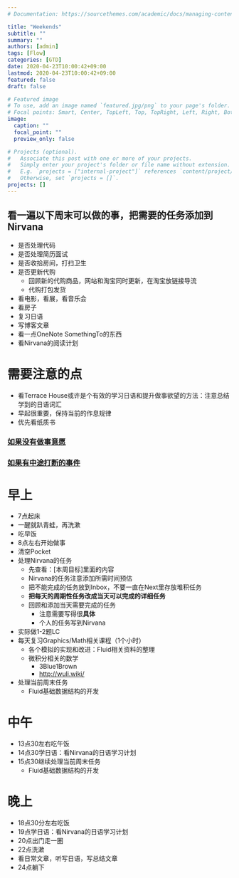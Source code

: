 ```yaml
---
# Documentation: https://sourcethemes.com/academic/docs/managing-content/

title: "Weekends"
subtitle: ""
summary: ""
authors: [admin]
tags: [Flow]
categories: [GTD]
date: 2020-04-23T10:00:42+09:00
lastmod: 2020-04-23T10:00:42+09:00
featured: false
draft: false

# Featured image
# To use, add an image named `featured.jpg/png` to your page's folder.
# Focal points: Smart, Center, TopLeft, Top, TopRight, Left, Right, BottomLeft, Bottom, BottomRight.
image:
  caption: ""
  focal_point: ""
  preview_only: false

# Projects (optional).
#   Associate this post with one or more of your projects.
#   Simply enter your project's folder or file name without extension.
#   E.g. `projects = ["internal-project"]` references `content/project/deep-learning/index.md`.
#   Otherwise, set `projects = []`.
projects: []
---
```


## 看一遍以下周末可以做的事，把需要的任务添加到Nirvana

-  是否处理代码
- 是否处理简历面试
- 是否收拾房间，打扫卫生
- 是否更新代购
  - 回顾新的代购商品，网站和淘宝同时更新，在淘宝放链接导流
  - 代购打包发货
-  看电影，看展，看音乐会
- 看房子
- 复习日语
- 写博客文章
- 看一点OneNote SomethingTo的东西
- 看Nirvana的阅读计划

# 需要注意的点

- 看Terrace House或许是个有效的学习日语和提升做事欲望的方法：注意总结学到的日语词汇
- 早起很重要，保持当前的作息规律
- 优先看纸质书

### [如果没有做事意愿](../none-todo)

### [如果有中途打断的事件](../interruption)

# 早上

- 7点起床
- 一醒就趴青蛙，再洗漱
- 吃早饭
- 8点左右开始做事
- 清空Pocket
- 处理Nirvana的任务
  - 先查看：[本周目标]里面的内容
  - Nirvana的任务注意添加所需时间预估
  - 把不能完成的任务放到Inbox，不要一直在Next里存放堆积任务
  - **把每天的周期性任务改成当天可以完成的详细任务**
  - 回顾和添加当天需要完成的任务
    - 注意需要写得很**具体**
    - 个人的任务写到Nirvana
- 实际做1-2题LC
- 每天复习Graphics/Math相关课程（1个小时）
  - 各个模拟的实现和改进：Fluid相关资料的整理
  - 微积分相关的数学
    - 3Blue1Brown
    - http://wuli.wiki/
- 处理当前周末任务
  - Fluid基础数据结构的开发

# 中午

- 13点30左右吃午饭
- 14点30学日语：看Nirvana的日语学习计划
- 15点30继续处理当前周末任务
  - Fluid基础数据结构的开发

# 晚上

- 18点30分左右吃饭
- 19点学日语：看Nirvana的日语学习计划
- 20点出门走一圈
- 22点洗漱
- 看日常文章，听写日语，写总结文章
- 24点躺下

